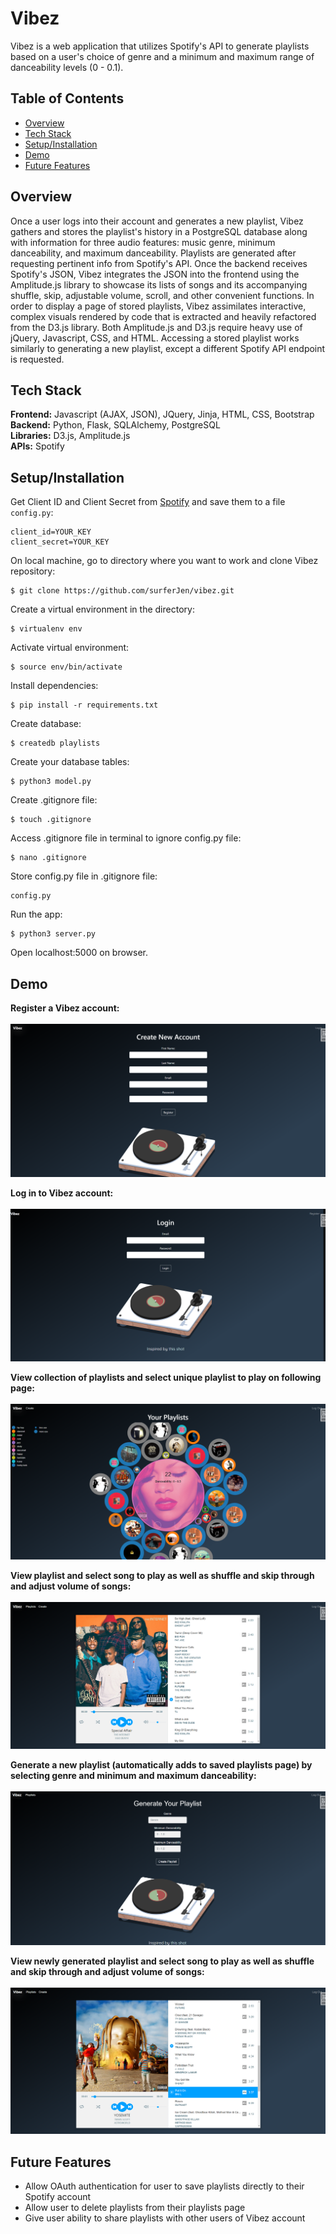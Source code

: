 # Vibez

Vibez is a web application that utilizes Spotify's API to generate playlists based on a user's choice of genre and a minimum and maximum range of danceability levels (0 - 0.1).

## Table of Contents
* [Overview](#overview)<br/>
* [Tech Stack](#techstack)<br/>
* [Setup/Installation](#installation)<br/>
* [Demo](#demo)<br/>
* [Future Features](#features)

<a name="overview"/></a>
## Overview
Once a user logs into their account and generates a new playlist, Vibez gathers and stores the playlist's history in a PostgreSQL database along with information for three audio features: music genre, minimum danceability, and maximum danceability. Playlists are generated after requesting pertinent info from Spotify's API. Once the backend receives Spotify's JSON, Vibez integrates the JSON into the frontend using the Amplitude.js library to showcase its lists of songs and its accompanying shuffle, skip, adjustable volume, scroll, and other convenient functions. In order to display a page of stored playlists, Vibez assimilates interactive, complex visuals rendered by code that is extracted and heavily refactored from the D3.js library. Both Amplitude.js and D3.js require heavy use of jQuery, Javascript, CSS, and HTML. Accessing a stored playlist works similarly to generating a new playlist, except a different Spotify API endpoint is requested.

<a name="techstack"/></a>
## Tech Stack
**Frontend:** Javascript (AJAX, JSON), JQuery, Jinja, HTML, CSS, Bootstrap</br>
**Backend:** Python, Flask, SQLAlchemy, PostgreSQL<br/>
**Libraries:** D3.js, Amplitude.js<br/>
**APIs:** Spotify<br/>

<a name="installation"/></a>
## Setup/Installation
Get Client ID and Client Secret from [Spotify](https://developer.spotify.com/) and save them to a file `config.py`:
```
client_id=YOUR_KEY
client_secret=YOUR_KEY
```
On local machine, go to directory where you want to work and clone Vibez repository:
```
$ git clone https://github.com/surferJen/vibez.git
```
Create a virtual environment in the directory:
```
$ virtualenv env
```
Activate virtual environment:
```
$ source env/bin/activate
```
Install dependencies:
```
$ pip install -r requirements.txt
```
Create database:
```
$ createdb playlists
```
Create your database tables:
```
$ python3 model.py
```
Create .gitignore file:
```
$ touch .gitignore
```
Access .gitignore file in terminal to ignore config.py file:
```
$ nano .gitignore
```
Store config.py file in .gitignore file:
```
config.py
```
Run the app:
```
$ python3 server.py
```
Open localhost:5000 on browser.

<a name="demo"/></a>
## Demo
**Register a Vibez account:**
<br/><br/>
![Registration](/static/img/README/register.png)
<br/>

**Log in to Vibez account:**
<br/><br/>
![Login](/static/img/README/login.png)
<br/>

**View collection of playlists and select unique playlist to play on following page:**
<br/><br/>
![View Playlists and Select](/static/img/README/select_playlists.png)
<br/>

**View playlist and select song to play as well as shuffle and skip through and adjust volume of songs:**
<br/><br/>
![View and Play Songs](/static/img/README/old_songs.png)
<br/>

**Generate a new playlist (automatically adds to saved playlists page) by selecting genre and minimum and maximum danceability:**
<br/><br/>
![Generate New Playlist](/static/img/README/generate_playlist.png)
<br/>

**View newly generated playlist and select song to play as well as shuffle and skip through and adjust volume of songs:**
<br/><br/>
![View and Play Songs](/static/img/README/new_songs.png)
<br/>

<a name="features"/></a>
## Future Features
* Allow OAuth authentication for user to save playlists directly to their Spotify account
* Allow user to delete playlists from their playlists page
* Give user ability to share playlists with other users of Vibez account 